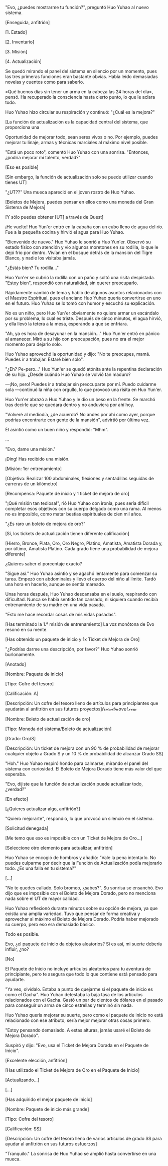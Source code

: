 
"Evo, ¿puedes mostrarme tu función?", preguntó Huo Yuhao al nuevo sistema.

[Enseguida, anfitrión]

[1. Estado]

[2. Inventario]

[3. Misión]

[4. Actualización]

Se quedó mirando el panel del sistema en silencio por un momento, pues las tres primeras funciones eran bastante obvias. Había leído demasiadas novelas y cuentos como para saberlo.

«Qué buenos días sin tener un arma en la cabeza las 24 horas del día», pensó. Ha recuperado la consciencia hasta cierto punto, lo que le aclara todo.

Huo Yuhao hizo circular su respiración y continuó: "¿Cuál es la mejora?"

[La función de actualización es la capacidad central del sistema, que proporciona una

Oportunidad de mejorar todo, sean seres vivos o no. Por ejemplo, puedes mejorar tu linaje, armas y técnicas marciales al máximo nivel posible.

"Está un poco roto", comentó Huo Yuhao con una sonrisa. "Entonces, ¿podría mejorar mi talento, verdad?"

[Eso es posible]

[Sin embargo, la función de actualización solo se puede utilizar cuando tienes UT]

"¿UT??" Una mueca apareció en el joven rostro de Huo Yuhao.

[Boletos de Mejora, puedes pensar en ellos como una moneda del Gran Sistema de Mejora]

[Y sólo puedes obtener [UT] a través de Quest]

¡He vuelto! Huo Yun'er entró en la cabaña con un cubo lleno de agua del río. Fue a la pequeña cocina y hirvió el agua para Huo Yuhao.

"Bienvenido de nuevo." Huo Yuhao le sonrió a Huo Yun'er. Observó su estado físico con atención y vio algunos moretones en su rodilla, lo que le dejó frío por dentro. Vivían en el bosque detrás de la mansión del Tigre Blanco, y nadie los visitaba jamás.

"¿Estás bien? Tu rodilla..."

Huo Yun'er se cubrió la rodilla con un paño y soltó una risita despistada. "Estoy bien", respondió con naturalidad, sin querer preocuparlo.

Rápidamente cambió de tema y habló de algunos asuntos relacionados con el Maestro Espiritual, pues el anciano Huo Yuhao quería convertirse en uno en el futuro. Huo Yuhao se lo tomó con humor y escuchó su explicación.

No es un niño, pero Huo Yun'er obviamente no quiere armar un escándalo por su problema, lo cual es triste. Después de cinco minutos, el agua hirvió, y ella llevó la tetera a la mesa, esperando a que se enfriara.

"Ah, ya es hora de desayunar en la mansión..." Huo Yun'er entró en pánico al amanecer. Miró a su hijo con preocupación, pues no era el mejor momento para dejarlo solo.

Huo Yuhao aprovechó la oportunidad y dijo: "No te preocupes, mamá. Puedes ir a trabajar. Estaré bien solo".

"¿Eh? Pe-pero..." Huo Yun'er se quedó atónita ante la repentina declaración de su hijo. ¿Desde cuándo Huo Yuhao se volvió tan maduro?

—¡No, pero! Puedes ir a trabajar sin preocuparte por mí. Puedo cuidarme sola —continuó la niña con orgullo, lo que provocó una risita en Huo Yun'er.

Huo Yun'er abrazó a Huo Yuhao y le dio un beso en la frente. Se marchó tras decirle que se quedara dentro y no anduviera por ahí hoy.

"Volveré al mediodía, ¿de acuerdo? No andes por ahí como ayer, porque podrías encontrarte con gente de la mansión", advirtió por última vez.

Él asintió como un buen niño y respondió: "Mhm".

...

"Evo, dame una misión."

¡Ding! Has recibido una misión.

[Misión: 1er entrenamiento]

[Objetivo: Realizar 100 abdominales, flexiones y sentadillas seguidas de carreras de un kilómetro]

[Recompensa: Paquete de inicio y 1 ticket de mejora de oro]

"¡Qué misión tan tediosa!", rió Huo Yuhao con ironía, pues sería difícil completar esos objetivos con su cuerpo delgado como una rama. Al menos no es imposible, como matar bestias espirituales de cien mil años.

"¿Es raro un boleto de mejora de oro?"

[Sí, los tickets de actualización tienen diferente calificación]

[Hierro, Bronce, Plata, Oro, Oro Negro, Platino, Amatista, Amatista Dorada y, por último, Amatista Platino. Cada grado tiene una probabilidad de mejora diferente]

¿Quieres saber el porcentaje exacto?

"Sigue así." Huo Yuhao asintió y se agachó lentamente para comenzar su tarea. Empezó con abdominales y llevó el cuerpo del niño al límite. Tardó una hora en hacerlo, aunque se sentía mareado.

Unas horas después, Huo Yuhao descansaba en el suelo, respirando con dificultad. Nunca se había sentido tan cansado, ni siquiera cuando recibía entrenamiento de su madre en una vida pasada.

"Esto me hace recordar cosas de mis vidas pasadas".

[Has terminado la 1.ª misión de entrenamiento] La voz monótona de Evo resonó en su mente.

[Has obtenido un paquete de inicio y 1x Ticket de Mejora de Oro]

"¿Podrías darme una descripción, por favor?" Huo Yuhao sonrió burlonamente.

[Anotado]

[Nombre: Paquete de inicio]

[Tipo: Cofre del tesoro]

[Calificación: A]

[Descripción: Un cofre del tesoro lleno de artículos para principiantes que ayudarán al anfitrión en sus futuros proyectos]𝘧𝓇ℯ𝑒𝓌𝑒𝑏𝓃𝘰𝘷𝘦𝘭.𝒸ℴ𝓂

[Nombre: Boleto de actualización de oro]

[Tipo: Moneda del sistema/Boleto de actualización]

[Grado: Oro/S]

[Descripción: Un ticket de mejora con un 90 % de probabilidad de mejorar cualquier objeto a Grado S y un 10 % de probabilidad de alcanzar Grado SS]

"Hoh." Huo Yuhao respiró hondo para calmarse, mirando el panel del sistema con curiosidad. El Boleto de Mejora Dorado tiene más valor del que esperaba.

"Evo, dijiste que la función de actualización puede actualizar todo, ¿verdad?"

[En efecto]

[¿Quieres actualizar algo, anfitrión?]

"Quiero mejorarte", respondió, lo que provocó un silencio en el sistema.

[Solicitud denegada]

[Me temo que eso es imposible con un Ticket de Mejora de Oro...]

[Seleccione otro elemento para actualizar, anfitrión]

Huo Yuhao se encogió de hombros y añadió: "Vale la pena intentarlo. No puedes culparme por decir que la Función de Actualización podía mejorarlo todo. ¿Es una falla en tu sistema?"

[...]

"No te quedes callado. Solo bromeo, ¿sabes?". Su sonrisa se ensanchó. Evo dijo que es imposible con el Boleto de Mejora Dorado, pero no menciona nada sobre el UT de mayor calidad.

Huo Yuhao reflexionó durante minutos sobre su opción de mejora, ya que existía una amplia variedad. Tuvo que pensar de forma creativa y aprovechar al máximo el Boleto de Mejora Dorado. Podría haber mejorado su cuerpo, pero eso era demasiado básico.

Todo es posible.

Evo, ¿el paquete de inicio da objetos aleatorios? Si es así, mi suerte debería influir, ¿no?

[No]

El Paquete de Inicio no incluye artículos aleatorios para tu aventura de principiante, pero te asegura que todo lo que contiene está pensado para ayudarte.

"Ya veo, olvídalo. Estaba a punto de quejarme si el paquete de inicio es como el Gacha". Huo Yuhao detestaba la baja tasa de los artículos relacionados con el Gacha. Gastó un par de cientos de dólares en el pasado para conseguir un arma de cinco estrellas y terminó sin nada.

Huo Yuhao quería mejorar su suerte, pero como el paquete de inicio no está relacionado con ese atributo, sería mejor mejorar otras cosas primero.

"Estoy pensando demasiado. A estas alturas, jamás usaré el Boleto de Mejora Dorado".

Suspiró y dijo: "Evo, usa el Ticket de Mejora Dorada en el Paquete de Inicio".

[Excelente elección, anfitrión]

[Has utilizado el Ticket de Mejora de Oro en el Paquete de Inicio]

[Actualizando...]

[...]

[Has adquirido el mejor paquete de inicio]

[Nombre: Paquete de inicio más grande]

[Tipo: Cofre del tesoro]

[Calificación: SS]

[Descripción: Un cofre del tesoro lleno de varios artículos de grado SS para ayudar al anfitrión en sus futuros esfuerzos]

"Tranquilo." La sonrisa de Huo Yuhao se amplió hasta convertirse en una mueca.
